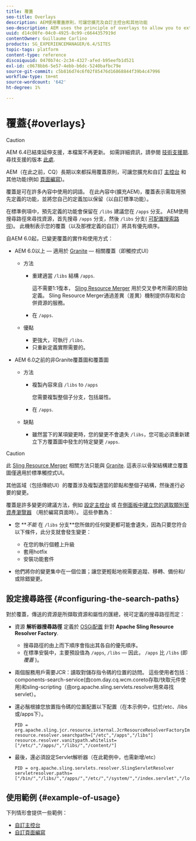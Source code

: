 ```yaml
---
title: 覆蓋
seo-title: Overlays
description: AEM使用覆蓋原則，可讓您擴充及自訂主控台和其他功能
seo-description: AEM uses the principle of overlays to allow you to extend and customize the consoles and other functionality
uuid: d14c08fe-04c0-4925-8c99-c6644357919d
contentOwner: Guillaume Carlino
products: SG_EXPERIENCEMANAGER/6.4/SITES
topic-tags: platform
content-type: reference
discoiquuid: 0470b74c-2c34-4327-afed-b95eefb1d521
exl-id: c0678bb6-5e57-4ebb-b6dc-5240bafbc79e
source-git-commit: c5b816d74c6f02f85476d16868844f39b4c47996
workflow-type: tm+mt
source-wordcount: '642'
ht-degree: 1%

---
```


# 覆蓋{#overlays}

>[!CAUTION]
>
>AEM 6.4已結束延伸支援，本檔案不再更新。 如需詳細資訊，請參閱 [技術支援期](https://helpx.adobe.com//tw/support/programs/eol-matrix.html). 尋找支援的版本 [此處](https://experienceleague.adobe.com/docs/).

AEM（在此之前，CQ）長期以來都採用覆蓋原則，可讓您擴充和自訂 [主控台](/help/sites-developing/customizing-consoles-touch.md) 和其他功能(例如 [頁面編寫](/help/sites-developing/customizing-page-authoring-touch.md))。

覆蓋是可在許多內容中使用的詞語。 在此內容中(擴充AEM)，覆蓋表示需取用預先定義的功能，並將您自己的定義加以保留（以自訂標準功能）。

在標準例項中，預先定義的功能會保留在 `/libs` 建議您在 `/apps` 分支。 AEM使用搜尋路徑來尋找資源，首先搜尋 `/apps` 分支，然後 `/libs` 分支( [可配置搜索路徑](#configuring-the-search-paths))。 此機制表示您的覆蓋（以及那裡定義的自訂）將具有優先順序。

自AEM 6.0起，已變更覆蓋的實作和使用方式：

* AEM 6.0以上 — 適用於 [Granite](https://helpx.adobe.com/experience-manager/6-4/sites/developing/using/reference-materials/granite-ui/api/index.html) — 相關覆蓋（即觸控式UI）

   * 方法

      * 重建適當 `/libs` 結構 `/apps`.

         這不需要1:1復本， [Sling Resource Merger](/help/sites-developing/sling-resource-merger.md) 用於交叉參考所需的原始定義。 Sling Resource Merger通過差異（差異）機制提供存取和合併資源的服務。

      * 在 `/apps`.
   * 優點

      * 更強大，可執行 `/libs`.
      * 只重新定義實際需要的。


* AEM 6.0之前的非Granite覆蓋圖和覆蓋圖

   * 方法

      * 複製內容來自 `/libs` to `/apps`

         您需要複製整個子分支，包括屬性。

      * 在 `/apps`.
   * 缺點

      * 雖然當下的某項變更時，您的變更不會遺失 `/libs`，您可能必須重新建立下方覆蓋圖中發生的特定變更 `/apps`.


>[!CAUTION]
>
>此 [Sling Resource Merger](/help/sites-developing/sling-resource-merger.md) 相關方法只能與 [Granite](https://helpx.adobe.com/experience-manager/6-4/sites/developing/using/reference-materials/granite-ui/api/index.html). 這表示以骨架結構建立覆蓋圖僅適用於標準觸控式UI。
>
>其他區域（包括傳統UI）的覆蓋涉及複製適當的節點和整個子結構，然後進行必要的變更。

覆蓋是許多變更的建議方法，例如 [設定主控台](/help/sites-developing/customizing-consoles-touch.md#create-a-custom-console) 或 [在側面板中建立您的選取類別至資產瀏覽器](/help/sites-developing/customizing-page-authoring-touch.md#add-new-selection-category-to-asset-browser) （用於編寫頁面時）。 這些參數為：

* 您 ***不能* 在 `/libs` 分支&#x200B;**您所做的任何變更都可能會遺失，因為只要您符合以下條件，此分支就會發生變更：

   * 在您的執行個體上升級
   * 套用hotfix
   * 安裝功能套件

* 他們將你的變更集中在一個位置；讓您更輕鬆地視需要追蹤、移轉、備份和/或除錯變更。

## 設定搜尋路徑 {#configuring-the-search-paths}

對於覆蓋，傳送的資源是所擷取資源和屬性的匯總，視可定義的搜尋路徑而定：

* 資源 **解析器搜尋路徑** 定義於 [OSGi配置](/help/sites-deploying/configuring-osgi.md) 針對 **Apache Sling Resource Resolver Factory**.

   * 搜尋路徑的由上而下順序會指出其各自的優先順序。
   * 在標準安裝中，主要預設值為 `/apps`, `/libs`  — 因此， `/apps` 比 `/libs` (即 *覆蓋* )。

* 兩個服務用戶需要JCR：讀取對儲存指令碼的位置的訪問。 這些使用者包括：components-search-service(由com.day.cq.wcm.coreto存取/快取元件使用)和sling-scripting（由org.apache.sling.servlets.resolver用來尋找servlet）。
* 還必鬚根據您放置指令碼的位置配置以下配置（在本示例中，位於/etc、/libs或/apps下）。

   ```
   PID = org.apache.sling.jcr.resource.internal.JcrResourceResolverFactoryImpl
   resource.resolver.searchpath=["/etc","/apps","/libs"]
   resource.resolver.vanitypath.whitelist=["/etc/","/apps/","/libs/","/content/"]
   ```

* 最後，還必須設定Servlet解析器（在此範例中，也需新增/etc）

   ```
   PID = org.apache.sling.servlets.resolver.SlingServletResolver  
   servletresolver.paths=["/bin/","/libs/","/apps/","/etc/","/system/","/index.servlet","/login.servlet","/services/"]
   ```

## 使用範例 {#example-of-usage}

下列情形會提供一些範例：

* [自訂主控台](/help/sites-developing/customizing-consoles-touch.md)
* [自訂頁面編寫](/help/sites-developing/customizing-page-authoring-touch.md)

